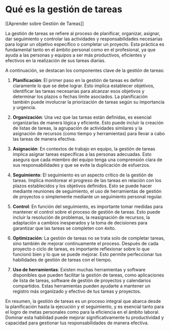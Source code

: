 # Qué es la gestión de tareas

[[Aprender sobre Gestión de Tareas]]

La gestión de tareas se refiere al proceso de planificar, organizar, asignar, dar seguimiento y controlar las actividades y responsabilidades necesarias para lograr un objetivo específico o completar un proyecto. Esta práctica es fundamental tanto en el ámbito personal como en el profesional, ya que ayuda a las personas y equipos a ser más productivos, eficientes y efectivos en la realización de sus tareas diarias.

A continuación, se destacan los componentes clave de la gestión de tareas:

1. **Planificación**: El primer paso en la gestión de tareas es definir claramente lo que se debe lograr. Esto implica establecer objetivos, identificar las tareas necesarias para alcanzar esos objetivos y determinar los plazos o fechas límite asociados. La planificación también puede involucrar la priorización de tareas según su importancia y urgencia.
    
2. **Organización**: Una vez que las tareas están definidas, es esencial organizarlas de manera lógica y eficiente. Esto puede incluir la creación de listas de tareas, la agrupación de actividades similares y la asignación de recursos (como tiempo y herramientas) para llevar a cabo las tareas de manera efectiva.
    
3. **Asignación**: En contextos de trabajo en equipo, la gestión de tareas implica asignar tareas específicas a las personas adecuadas. Esto asegura que cada miembro del equipo tenga una comprensión clara de sus responsabilidades y que se evite la duplicación de esfuerzos.
    
4. **Seguimiento**: El seguimiento es un aspecto crítico de la gestión de tareas. Implica monitorear el progreso de las tareas en relación con los plazos establecidos y los objetivos definidos. Esto se puede hacer mediante reuniones de seguimiento, el uso de herramientas de gestión de proyectos o simplemente mediante un seguimiento personal regular.
    
5. **Control**: En función del seguimiento, es importante tomar medidas para mantener el control sobre el proceso de gestión de tareas. Esto puede incluir la resolución de problemas, la reasignación de recursos, la adaptación a cambios inesperados y la toma de decisiones para garantizar que las tareas se completen con éxito.
    
6. **Optimización**: La gestión de tareas no se trata solo de completar tareas, sino también de mejorar continuamente el proceso. Después de cada proyecto o ciclo de tareas, es importante reflexionar sobre lo que funcionó bien y lo que se puede mejorar. Esto permite perfeccionar tus habilidades de gestión de tareas con el tiempo.
    
7. **Uso de herramientas**: Existen muchas herramientas y software disponibles que pueden facilitar la gestión de tareas, como aplicaciones de lista de tareas, software de gestión de proyectos y calendarios compartidos. Estas herramientas pueden ayudarte a mantener un registro más organizado y efectivo de tus tareas y proyectos.
    

En resumen, la gestión de tareas es un proceso integral que abarca desde la planificación hasta la ejecución y el seguimiento, y es esencial tanto para el logro de metas personales como para la eficiencia en el ámbito laboral. Dominar esta habilidad puede mejorar significativamente tu productividad y capacidad para gestionar tus responsabilidades de manera efectiva.